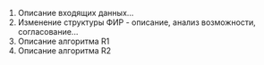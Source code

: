 <!-- Тут можно писать текст ФД -->
1. Описание входящих данных...
2. Изменение структуры ФИР - описание, анализ возможности, согласование...
2. Описание алгоритма R1
3. Описание алгоритма R2

<!--
    Возможность реализации проверки входящих данных и их обработки в одном алгоритме?
    Передача данных между алгоритмами с использованием очередей BP?
    Обработка входящих данных(или части) с помощью кода на VB, C# на платформе BP?
 -->